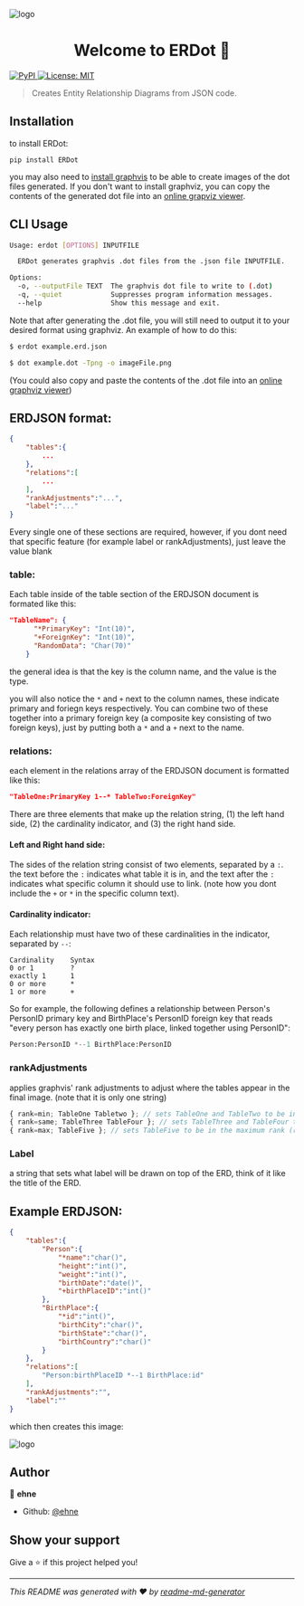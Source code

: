 <p>
  <img alt="logo" src="https://github.com/ehne/ERDot/raw/master/logo.png" align="center"/>
</p>
<h1 align="center">
  Welcome to ERDot 👋
</h1>
<p>
  <a href="https://pypi.org/project/ERDot/">
    <img alt="PyPI" src="https://img.shields.io/pypi/v/ERDot?color=blue">
  </a>
  <a href="https://github.com/ehne/ERDot/blob/master/LICENSE">
    <img alt="License: MIT" src="https://img.shields.io/github/license/ehne/ERDot" />
  </a>
</p>

> Creates Entity Relationship Diagrams from JSON code.

## Installation
to install ERDot:

```pip install ERDot```

you may also need to [install graphvis](https://graphviz.org/download/) to be able to create images of the dot files generated. If you don't want to install graphviz, you can copy the contents of the generated dot file into an [online grapviz viewer](https://edotor.net).

## CLI Usage
```bash
Usage: erdot [OPTIONS] INPUTFILE

  ERDot generates graphvis .dot files from the .json file INPUTFILE.

Options:
  -o, --outputFile TEXT  The graphvis dot file to write to (.dot)
  -q, --quiet            Suppresses program information messages.
  --help                 Show this message and exit.
```

Note that after generating the .dot file, you will still need to output it to your desired format using graphviz. An example of how to do this:

```bash
$ erdot example.erd.json 

$ dot example.dot -Tpng -o imageFile.png
```

(You could also copy and paste the contents of the .dot file into an [online graphviz viewer](https://edotor.net))

## ERDJSON format:
```json
{
    "tables":{
        ...
    },
    "relations":[
        ...
    ],
    "rankAdjustments":"...",
    "label":"..."
}   
```

Every single one of these sections are required, however, if you dont need that specific feature (for example label or rankAdjustments), just leave the value blank

### table:
Each table inside of the table section of the ERDJSON document is formated like this:

```json
"TableName": {
      "*PrimaryKey": "Int(10)",
      "+ForeignKey": "Int(10)",
      "RandomData": "Char(70)"
    }
```

the general idea is that the key is the column name, and the value is the type.

you will also notice the `*` and `+` next to the column names, these indicate primary and foriegn keys respectively. You can combine two of these together into a primary foreign key (a composite key consisting of two foreign keys), just by putting both a `*` and a `+` next to the name.

### relations:
each element in the relations array of the ERDJSON document is formatted like this:

```json
"TableOne:PrimaryKey 1--* TableTwo:ForeignKey"
```

There are three elements that make up the relation string, (1) the left hand side, (2) the cardinality indicator, and (3) the right hand side. 

#### Left and Right hand side:
The sides of the relation string consist of two elements, separated by a `:`. the text before the `:` indicates what table it is in, and the text after the `:` indicates what specific column it should use to link. (note how you dont include the `+` or `*` in the specific column text).

#### Cardinality indicator:
Each relationship must have two of these cardinalities in the indicator, separated by `--`:

```
Cardinality    Syntax
0 or 1         ?
exactly 1      1
0 or more      *
1 or more      +
```

So for example, the following defines a relationship between Person's PersonID primary key and BirthPlace's PersonID foreign key that reads "every person has exactly one birth place, linked together using PersonID":

```python
Person:PersonID *--1 BirthPlace:PersonID
```

### rankAdjustments
applies graphvis' rank adjustments to adjust where the tables appear in the final image. (note that it is only one string)

```js
{ rank=min; TableOne Tabletwo }; // sets TableOne and TableTwo to be in the minimum rank (left)
{ rank=same; TableThree TableFour }; // sets TableThree and TableFour to be in the same rank
{ rank=max; TableFive }; // sets TableFive to be in the maximum rank (right)
```

### Label
a string that sets what label will be drawn on top of the ERD, think of it like the title of the ERD.

## Example ERDJSON:
```json
{
    "tables":{
        "Person":{
            "*name":"char()",
            "height":"int()",
            "weight":"int()",
            "birthDate":"date()",
            "+birthPlaceID":"int()"
        },
        "BirthPlace":{
            "*id":"int()",
            "birthCity":"char()",
            "birthState":"char()",
            "birthCountry":"char()"
        }
    },
    "relations":[
        "Person:birthPlaceID *--1 BirthPlace:id"
    ],
    "rankAdjustments":"",
    "label":""
}
```

which then creates this image:

<img alt="logo" src="https://github.com/ehne/ERDot/raw/master/example/example.png" align="center"/>


## Author

👤 **ehne**

* Github: [@ehne](https://github.com/ehne)

## Show your support

Give a ⭐️ if this project helped you!

***
_This README was generated with ❤️ by [readme-md-generator](https://github.com/kefranabg/readme-md-generator)_
